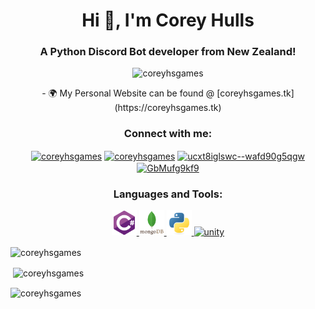 <h1 align="center">Hi 👋, I'm Corey Hulls</h1>
<h3 align="center">A Python Discord Bot developer from New Zealand!</h3>

<p align="center"> <img src="https://komarev.com/ghpvc/?username=coreyhsgames&label=Profile%20views&color=0e75b6&style=flat" alt="coreyhsgames" /> </p>

<p align="center">- 🌍 My Personal Website can be found @ [coreyhsgames.tk](https://coreyhsgames.tk)</p>

<h3 align="center">Connect with me:</h3>
<p align="center">
<a href="https://twitter.com/coreyhsgames" target="blank"><img align="center" src="https://raw.githubusercontent.com/rahuldkjain/github-profile-readme-generator/master/src/images/icons/Social/twitter.svg" alt="coreyhsgames" height="30" width="40" /></a>
<a href="https://instagram.com/coreyhsgames" target="blank"><img align="center" src="https://raw.githubusercontent.com/rahuldkjain/github-profile-readme-generator/master/src/images/icons/Social/instagram.svg" alt="coreyhsgames" height="30" width="40" /></a>
<a href="https://www.youtube.com/c/ucxt8iglswc--wafd90g5qgw" target="blank"><img align="center" src="https://raw.githubusercontent.com/rahuldkjain/github-profile-readme-generator/master/src/images/icons/Social/youtube.svg" alt="ucxt8iglswc--wafd90g5qgw" height="30" width="40" /></a>
<a href="https://discord.gg/GbMufg9kf9" target="blank"><img align="center" src="https://raw.githubusercontent.com/rahuldkjain/github-profile-readme-generator/master/src/images/icons/Social/discord.svg" alt="GbMufg9kf9" height="30" width="40" /></a>
</p>

<h3 align="center">Languages and Tools:</h3>
<p align="center"> <a href="https://www.w3schools.com/cs/" target="_blank" rel="noreferrer"> <img src="https://raw.githubusercontent.com/devicons/devicon/master/icons/csharp/csharp-original.svg" alt="csharp" width="40" height="40"/> </a> <a href="https://www.mongodb.com/" target="_blank" rel="noreferrer"> <img src="https://raw.githubusercontent.com/devicons/devicon/master/icons/mongodb/mongodb-original-wordmark.svg" alt="mongodb" width="40" height="40"/> </a> <a href="https://www.python.org" target="_blank" rel="noreferrer"> <img src="https://raw.githubusercontent.com/devicons/devicon/master/icons/python/python-original.svg" alt="python" width="40" height="40"/> </a> <a href="https://unity.com/" target="_blank" rel="noreferrer"> <img src="https://www.vectorlogo.zone/logos/unity3d/unity3d-icon.svg" alt="unity" width="40" height="40"/> </a> </p>

<p><img align="center" src="https://github-readme-stats.vercel.app/api/top-langs?username=coreyhsgames&show_icons=true&locale=en&layout=compact" alt="coreyhsgames" /></p>

<p>&nbsp;<img align="center" src="https://github-readme-stats.vercel.app/api?username=coreyhsgames&show_icons=true&locale=en" alt="coreyhsgames" /></p>

<p><img align="center" src="https://github-readme-streak-stats.herokuapp.com/?user=coreyhsgames&" alt="coreyhsgames" /></p>
